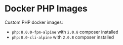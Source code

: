 # Docker PHP Images

Custom PHP docker images:

*  `php:8.0.0-fpm-alpine` with `2.0.8` composer installed
*  `php:8.0-cli-alpine` with `2.0.8` composer installed
